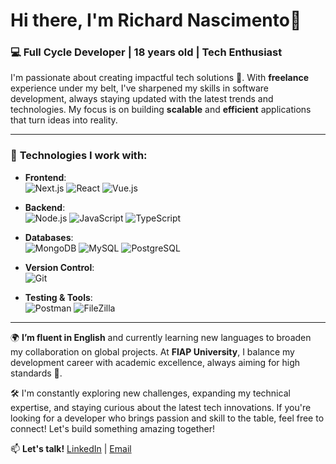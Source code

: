 # Hi there, I'm Richard Nascimento👋

### 💻 Full Cycle Developer | 18 years old | Tech Enthusiast 

I'm passionate about creating impactful tech solutions 🚀. With **freelance** experience under my belt, I've sharpened my skills in software development, always staying updated with the latest trends and technologies. My focus is on building **scalable** and **efficient** applications that turn ideas into reality.

---

### 🔧 **Technologies I work with:**

- **Frontend**:  
  ![Next.js](https://img.shields.io/badge/Next.js-000000?style=for-the-badge&logo=next.js&logoColor=white) 
  ![React](https://img.shields.io/badge/React-61DAFB?style=for-the-badge&logo=react&logoColor=white) 
  ![Vue.js](https://img.shields.io/badge/Vue.js-4FC08D?style=for-the-badge&logo=vue.js&logoColor=white)

- **Backend**:  
  ![Node.js](https://img.shields.io/badge/Node.js-339933?style=for-the-badge&logo=node.js&logoColor=white) 
  ![JavaScript](https://img.shields.io/badge/JavaScript-F7DF1E?style=for-the-badge&logo=javascript&logoColor=black) 
  ![TypeScript](https://img.shields.io/badge/TypeScript-3178C6?style=for-the-badge&logo=typescript&logoColor=white)

- **Databases**:  
  ![MongoDB](https://img.shields.io/badge/MongoDB-47A248?style=for-the-badge&logo=mongodb&logoColor=white)
  ![MySQL](https://img.shields.io/badge/MySQL-4479A1?style=for-the-badge&logo=mysql&logoColor=white)
  ![PostgreSQL](https://img.shields.io/badge/PostgreSQL-4169E1?style=for-the-badge&logo=postgresql&logoColor=white)
  
- **Version Control**:  
  ![Git](https://img.shields.io/badge/Git-F05032?style=for-the-badge&logo=git&logoColor=white)

- **Testing & Tools**:  
  ![Postman](https://img.shields.io/badge/Postman-FF6C37?style=for-the-badge&logo=postman&logoColor=white) 
  ![FileZilla](https://img.shields.io/badge/FileZilla-BF0000?style=for-the-badge&logo=filezilla&logoColor=white)

---

🌍 **I’m fluent in English** and currently learning new languages to broaden my collaboration on global projects. At **FIAP University**, I balance my development career with academic excellence, always aiming for high standards 🏅.

🛠️ I'm constantly exploring new challenges, expanding my technical expertise, and staying curious about the latest tech innovations. If you're looking for a developer who brings passion and skill to the table, feel free to connect! Let's build something amazing together!

📫 **Let's talk!**
[LinkedIn](https://www.linkedin.com/in/richardnascimento18) | [Email](mailto:juniordomingos1980@gmail.com)
